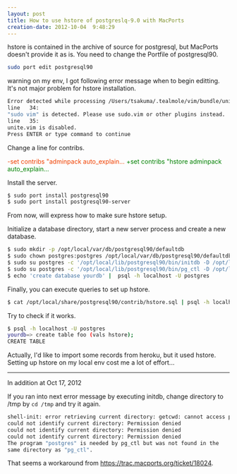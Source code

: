 ```yaml
---
layout: post
title: How to use hstore of postgreslq-9.0 with MacPorts
creation-date: 2012-10-04  9:48:29
---
```

hstore is contained in the archive of source for postgresql, but MacPorts doesn't provide it as is.
You need to change the Portfile of postgresql90.

```bash
sudo port edit postgresql90
```

<span class="label label-warning">warning</span> on my env, I got following error message when to begin editting. It's not major problem for hstore installation.

```bash
Error detected while processing /Users/tsakuma/.tealmole/vim/bundle/unite.vim/plugin/unite.vim:
line   34:
"sudo vim" is detected. Please use sudo.vim or other plugins instead.
line   35:
unite.vim is disabled.
Press ENTER or type command to continue
```

Change a line for contribs.

<span style="color: #F04000">-set contribs  "adminpack auto_explain…</span>
<span style="color: #008000">+set contribs  "hstore adminpack auto_explain…</span>

Install the server.

```bash
$ sudo port install postgresql90
$ sudo port install postgresql90-server
```

From now, will express how to make sure hstore setup.

Initialize a database directory, start a new server process and create a new database.

```bash
$ sudo mkdir -p /opt/local/var/db/postgresql90/defaultdb
$ sudo chown postgres:postgres /opt/local/var/db/postgresql90/defaultdb
$ sudo su postgres -c '/opt/local/lib/postgresql90/bin/initdb -D /opt/local/var/db/postgresql90/defaultdb'
$ sudo su postgres -c '/opt/local/lib/postgresql90/bin/pg_ctl -D /opt/local/var/db/postgresql90/defaultdb start'
$ echo 'create database yourdb' |  psql -h localhost -U postgres
```

Finally, you can execute queries to set up hstore. 

```bash
$ cat /opt/local/share/postgresql90/contrib/hstore.sql | psql -h localhost -U postgres yourdb
```

Try to check if it works.

```bash
$ psql -h localhost -U postgres
yourdb=> create table foo (vals hstore);
CREATE TABLE
```

Actually, I'd like to import some records from heroku, but it used hstore.
Setting up hstore on my local env cost me a lot of effort...

---
In addition at Oct 17, 2012

If you ran into next error message by executing initdb, change directory to /tmp by `cd /tmp` and try it again.

```bash
shell-init: error retrieving current directory: getcwd: cannot access parent directories: Permission denied
could not identify current directory: Permission denied
could not identify current directory: Permission denied
could not identify current directory: Permission denied
The program "postgres" is needed by pg_ctl but was not found in the
same directory as "pg_ctl".
```

That seems a workaround from <https://trac.macports.org/ticket/18024>.
